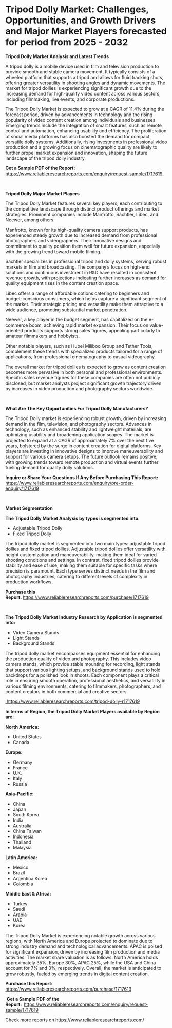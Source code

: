 <p><h1>Tripod Dolly Market: Challenges, Opportunities, and Growth Drivers and Major Market Players forecasted for period from 2025 - 2032</h1></p><p><strong>Tripod Dolly Market Analysis and Latest Trends</strong></p>
<p><p>A tripod dolly is a mobile device used in film and television production to provide smooth and stable camera movement. It typically consists of a wheeled platform that supports a tripod and allows for fluid tracking shots, offering greater versatility in shooting angles and dynamic movements. The market for tripod dollies is experiencing significant growth due to the increasing demand for high-quality video content across various sectors, including filmmaking, live events, and corporate productions.</p><p>The Tripod Dolly Market is expected to grow at a CAGR of 11.4% during the forecast period, driven by advancements in technology and the rising popularity of video content creation among individuals and businesses. Emerging trends include the integration of smart features, such as remote control and automation, enhancing usability and efficiency. The proliferation of social media platforms has also boosted the demand for compact, versatile dolly systems. Additionally, rising investments in professional video production and a growing focus on cinematographic quality are likely to further propel market expansion and innovation, shaping the future landscape of the tripod dolly industry.</p></p>
<p><strong>Get a Sample PDF of the Report:&nbsp;</strong> <a href="https://www.reliableresearchreports.com/enquiry/request-sample/1717619?utm_campaign=2461&utm_medium=2&utm_source=Github&utm_content=ia&utm_term=22022025&utm_id=tripod-dolly">https://www.reliableresearchreports.com/enquiry/request-sample/1717619</a></p>
<p>&nbsp;</p>
<p><strong>Tripod Dolly Major Market Players</strong></p>
<p><p>The Tripod Dolly Market features several key players, each contributing to the competitive landscape through distinct product offerings and market strategies. Prominent companies include Manfrotto, Sachtler, Libec, and Neewer, among others. </p><p>Manfrotto, known for its high-quality camera support products, has experienced steady growth due to increased demand from professional photographers and videographers. Their innovative designs and commitment to quality position them well for future expansion, especially with the growing trend toward mobile filming.</p><p>Sachtler specializes in professional tripod and dolly systems, serving robust markets in film and broadcasting. The company’s focus on high-end solutions and continuous investment in R&D have resulted in consistent revenue growth, with projections indicating further increases as demand for quality equipment rises in the content creation space.</p><p>Libec offers a range of affordable options catering to beginners and budget-conscious consumers, which helps capture a significant segment of the market. Their strategic pricing and versatility make them attractive to a wide audience, promoting substantial market penetration.</p><p>Neewer, a key player in the budget segment, has capitalized on the e-commerce boom, achieving rapid market expansion. Their focus on value-oriented products supports strong sales figures, appealing particularly to amateur filmmakers and hobbyists. </p><p>Other notable players, such as Hubei Miliboo Group and Tether Tools, complement these trends with specialized products tailored for a range of applications, from professional cinematography to casual videography. </p><p>The overall market for tripod dollies is expected to grow as content creation becomes more pervasive in both personal and professional environments. Specific sales revenue figures for these companies are often not publicly disclosed, but market analysts project significant growth trajectory driven by increases in video production and photography sectors worldwide.</p></p>
<p>&nbsp;</p>
<p><strong>What Are The Key Opportunities For Tripod Dolly Manufacturers?</strong></p>
<p><p>The Tripod Dolly market is experiencing robust growth, driven by increasing demand in the film, television, and photography sectors. Advances in technology, such as enhanced stability and lightweight materials, are optimizing usability and broadening application scopes. The market is projected to expand at a CAGR of approximately 7% over the next five years, bolstered by the surge in content creation for digital platforms. Key players are investing in innovative designs to improve maneuverability and support for various camera setups. The future outlook remains positive, with growing trends toward remote production and virtual events further fueling demand for quality dolly solutions.</p></p>
<p><strong>Inquire or Share Your Questions If Any Before Purchasing This Report:</strong> <a href="https://www.reliableresearchreports.com/enquiry/pre-order-enquiry/1717619?utm_campaign=2461&utm_medium=2&utm_source=Github&utm_content=ia&utm_term=22022025&utm_id=tripod-dolly">https://www.reliableresearchreports.com/enquiry/pre-order-enquiry/1717619</a></p>
<p>&nbsp;</p>
<p><strong>Market Segmentation</strong></p>
<p><strong>The Tripod Dolly Market Analysis by types is segmented into:</strong></p>
<p><ul><li>Adjustable Tripod Dolly</li><li>Fixed Tripod Dolly</li></ul></p>
<p><p>The tripod dolly market is segmented into two main types: adjustable tripod dollies and fixed tripod dollies. Adjustable tripod dollies offer versatility with height customization and maneuverability, making them ideal for varied shooting conditions and settings. In contrast, fixed tripod dollies provide stability and ease of use, making them suitable for specific tasks where precision is paramount. Each type serves distinct needs in the film and photography industries, catering to different levels of complexity in production workflows.</p></p>
<p><strong>Purchase this Report:&nbsp;</strong><a href="https://www.reliableresearchreports.com/purchase/1717619?utm_campaign=2461&utm_medium=2&utm_source=Github&utm_content=ia&utm_term=22022025&utm_id=tripod-dolly">https://www.reliableresearchreports.com/purchase/1717619</a></p>
<p>&nbsp;</p>
<p><strong>The Tripod Dolly Market Industry Research by Application is segmented into:</strong></p>
<p><ul><li>Video Camera Stands</li><li>Light Stands</li><li>Background Stands</li></ul></p>
<p><p>The tripod dolly market encompasses equipment essential for enhancing the production quality of video and photography. This includes video camera stands, which provide stable mounting for recording, light stands that support various lighting setups, and background stands used to hold backdrops for a polished look in shoots. Each component plays a critical role in ensuring smooth operation, professional aesthetics, and versatility in various filming environments, catering to filmmakers, photographers, and content creators in both commercial and creative sectors.</p></p>
<p><a href="https://www.reliableresearchreports.com/tripod-dolly-r1717619?utm_campaign=2461&utm_medium=2&utm_source=Github&utm_content=ia&utm_term=22022025&utm_id=tripod-dolly">&nbsp;https://www.reliableresearchreports.com/tripod-dolly-r1717619</a></p>
<p><strong>In terms of Region, the Tripod Dolly Market Players available by Region are:</strong></p>
<p>
    <p> <strong> North America: </strong>
        <ul>
            <li>United States</li>
            <li>Canada</li>
        </ul>
        </p> 
    <p> <strong> Europe: </strong>
        <ul>
            <li>Germany</li>
            <li>France</li>
            <li>U.K.</li>
            <li>Italy</li>
            <li>Russia</li>
        </ul>
        </p> 
    <p> <strong> Asia-Pacific: </strong>
        <ul>
            <li>China</li>
            <li>Japan</li>
            <li>South Korea</li>
            <li>India</li>
            <li>Australia</li>
            <li>China Taiwan</li>
            <li>Indonesia</li>
            <li>Thailand</li>
            <li>Malaysia</li>
        </ul>
        </p> 
    <p> <strong> Latin America: </strong>
        <ul>
            <li>Mexico</li>
            <li>Brazil</li>
            <li>Argentina Korea</li>
            <li>Colombia</li>
        </ul>
        </p> 
    <p> <strong> Middle East & Africa: </strong>
        <ul>
            <li>Turkey</li>
            <li>Saudi</li>
            <li>Arabia</li>
            <li>UAE</li>
            <li>Korea</li>
        </ul>
    </p>
    </p>
<p><p>The Tripod Dolly Market is experiencing notable growth across various regions, with North America and Europe projected to dominate due to strong industry demand and technological advancements. APAC is poised for significant expansion, driven by increasing film production and media activities. The market share valuation is as follows: North America holds approximately 35%, Europe 30%, APAC 25%, while the USA and China account for 7% and 3%, respectively. Overall, the market is anticipated to grow robustly, fueled by emerging trends in digital content creation.</p></p>
<p><strong>Purchase this Report: </strong><a href="https://www.reliableresearchreports.com/purchase/1717619?utm_campaign=2461&utm_medium=2&utm_source=Github&utm_content=ia&utm_term=22022025&utm_id=tripod-dolly">https://www.reliableresearchreports.com/purchase/1717619</a></p>
<p>&nbsp;<strong>Get a Sample PDF of the Report:&nbsp;&nbsp;</strong><a href="https://www.reliableresearchreports.com/enquiry/request-sample/1717619?utm_campaign=2461&utm_medium=2&utm_source=Github&utm_content=ia&utm_term=22022025&utm_id=tripod-dolly">https://www.reliableresearchreports.com/enquiry/request-sample/1717619</a></p>
<p><strong></strong></p>
<p>Check more reports on <a href="https://www.reliableresearchreports.com/?utm_campaign=2461&utm_medium=2&utm_source=Github&utm_content=ia&utm_term=22022025&utm_id=tripod-dolly">https://www.reliableresearchreports.com/</a></p>